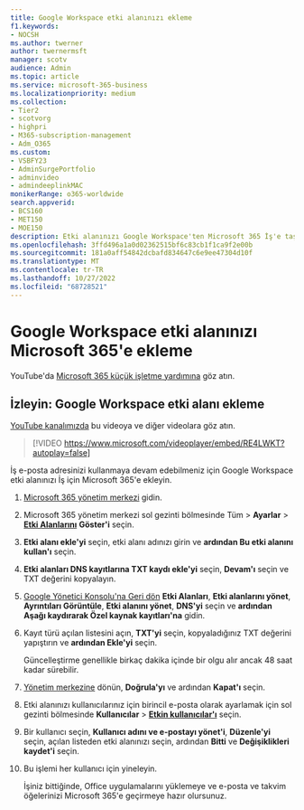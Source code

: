 ```yaml
---
title: Google Workspace etki alanınızı ekleme
f1.keywords:
- NOCSH
ms.author: twerner
author: twernermsft
manager: scotv
audience: Admin
ms.topic: article
ms.service: microsoft-365-business
ms.localizationpriority: medium
ms.collection:
- Tier2
- scotvorg
- highpri
- M365-subscription-management
- Adm_O365
ms.custom:
- VSBFY23
- AdminSurgePortfolio
- adminvideo
- admindeeplinkMAC
monikerRange: o365-worldwide
search.appverid:
- BCS160
- MET150
- MOE150
description: Etki alanınızı Google Workspace'ten Microsoft 365 İş'e taşımayı öğrenin.
ms.openlocfilehash: 3ffd496a1a0d02362515bf6c83cb1f1ca9f2e00b
ms.sourcegitcommit: 181a0aff54842dcbafd834647c6e9ee47304d10f
ms.translationtype: MT
ms.contentlocale: tr-TR
ms.lasthandoff: 10/27/2022
ms.locfileid: "68728521"
---
```

# <a name="add-your-google-workspace-domain-to-microsoft-365"></a>Google Workspace etki alanınızı Microsoft 365'e ekleme

YouTube'da [Microsoft 365 küçük işletme yardımına](https://go.microsoft.com/fwlink/?linkid=2197659) göz atın.

## <a name="watch-add-google-workspace-domain"></a>İzleyin: Google Workspace etki alanı ekleme

[YouTube kanalımızda](https://go.microsoft.com/fwlink/?linkid=2198105) bu videoya ve diğer videolara göz atın.

> [!VIDEO https://www.microsoft.com/videoplayer/embed/RE4LWKT?autoplay=false]

İş e-posta adresinizi kullanmaya devam edebilmeniz için Google Workspace etki alanınızı İş için Microsoft 365'e ekleyin.

1. [Microsoft 365 yönetim merkezi](https://admin.microsoft.com) gidin.
1. Microsoft 365 yönetim merkezi sol gezinti bölmesinde Tüm  > **Ayarlar** > <a href="https://go.microsoft.com/fwlink/p/?linkid=834818" target="_blank">**Etki Alanlarını**</a> **Göster'i** seçin.
1. **Etki alanı ekle'yi** seçin, etki alanı adınızı girin ve **ardından Bu etki alanını kullan'ı** seçin. 
1. **Etki alanları DNS kayıtlarına TXT kaydı ekle'yi** seçin, **Devam'ı** seçin ve TXT değerini kopyalayın. 
1. [Google Yönetici Konsolu'na Geri dön](https://admin.google.com) **Etki Alanları**, **Etki alanlarını yönet**, **Ayrıntıları Görüntüle**, **Etki alanını yönet**, **DNS'yi** seçin ve **ardından Aşağı kaydırarak Özel kaynak kayıtları'na** gidin. 
1. Kayıt türü açılan listesini açın, **TXT'yi** seçin, kopyaladığınız TXT değerini yapıştırın ve **ardından Ekle'yi** seçin. 

    Güncelleştirme genellikle birkaç dakika içinde bir olgu alır ancak 48 saat kadar sürebilir. 
1. <a href="https://go.microsoft.com/fwlink/p/?linkid=2024339" target="_blank">Yönetim merkezine</a> dönün, **Doğrula'yı** ve ardından **Kapat'ı** seçin. 
1. Etki alanınızı kullanıcılarınız için birincil e-posta olarak ayarlamak için sol gezinti bölmesinde **Kullanıcılar** > [**Etkin kullanıcılar'ı**](https://go.microsoft.com/fwlink/p/?linkid=834822) seçin. 
1. Bir kullanıcı seçin, **Kullanıcı adını ve e-postayı yönet'i**, **Düzenle'yi** seçin, açılan listeden etki alanınızı seçin, ardından **Bitti** ve **Değişiklikleri kaydet'i** seçin. 
1. Bu işlemi her kullanıcı için yineleyin. 

    İşiniz bittiğinde, Office uygulamalarını yüklemeye ve e-posta ve takvim öğelerinizi Microsoft 365'e geçirmeye hazır olursunuz. 